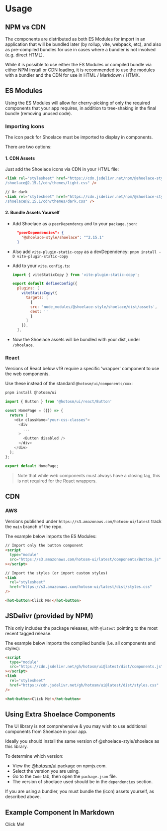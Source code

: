 # Usage

## NPM vs CDN

The components are distributed as both ES Modules for import in an application
that will be bundled later (by rollup, vite, webpack, etc), and also as pre-compiled
bundles for use in cases where a bundler is not involved (e.g. direct HTML).

While it is possible to use either the ES Modules or compiled bundle via either NPM
install or CDN loading, it is recommended to use the modules with a bundler and the
CDN for use in HTML / Markdown / HTMX.

## ES Modules

Using the ES Modules will allow for cherry-picking of only the required components
that your app requires, in addition to tree-shaking in the final bundle
(removing unused code).

### Importing Icons

The icon pack for Shoelace must be imported to display in components.

There are two options:

#### 1. CDN Assets

Just add the Shoelace icons via CDN in your HTML file:

```html
<link rel="stylesheet" href="https://cdn.jsdelivr.net/npm/@shoelace-style
/shoelace@2.15.1/cdn/themes/light.css" />

// Or dark
<link rel="stylesheet" href="https://cdn.jsdelivr.net/npm/@shoelace-style
/shoelace@2.15.1/cdn/themes/dark.css" />
```

#### 2. Bundle Assets Yourself

- Add Shoelace as a `peerDependency` and to your `package.json`:

    ```json
      "peerDependencies": {
        "@shoelace-style/shoelace": "^2.15.1"
      }
    ```

- Also add `vite-plugin-static-copy` as a devDependency:
    `pnpm install -D vite-plugin-static-copy`
- Add to your `vite.config.ts`:

    ```js
    import { viteStaticCopy } from 'vite-plugin-static-copy';

    export default defineConfig({
      plugins: [
        viteStaticCopy({
          targets: [
            {
            src: 'node_modules/@shoelace-style/shoelace/dist/assets',
            dest: ''
            }
          ]
        }),
      ],
    ```

- Now the Shoelace assets will be bundled with your dist, under `/shoelace`.

### React

Versions of React below v19 require a specific 'wrapper' component to use the
web components.

Use these instead of the standard `@hotosm/ui/components/xxx`:

```bash
pnpm install @hotosm/ui
```

```js
import { Button } from '@hotosm/ui/react/Button'

const HomePage = ({}) => {
  return (
    <div className="your-css-classes">
      <div
        ...
      >
        <Button disabled />
      </div>
    </div>
  );
};

export default HomePage;
```

> Note that while web components must always have a closing tag, this is not
> required for the React wrappers.

## CDN

### AWS

Versions published under `https://s3.amazonaws.com/hotosm-ui/latest` track the `main`
branch of the repo.

The example below imports the ES Modules:

```html
// Import only the button component
<script
  type="module"
  src="https://s3.amazonaws.com/hotosm-ui/latest/components/Button.js"
></script>

// Import the styles (or import custom styles)
<link
  rel="stylesheet"
  href="https://s3.amazonaws.com/hotosm-ui/latest/dist/styles.css"
/>

<hot-button>Click Me!</hot-button>
```

## JSDelivr (provided by NPM)

This only includes the package releases, with `@latest` pointing to the most
recent tagged release.

The example below imports the compiled bundle (i.e. all components and styles):

```html
<script
  type="module"
  src="https://cdn.jsdelivr.net/gh/hotosm/ui@latest/dist/components.js"
></script>
<link
  rel="stylesheet"
  href="https://cdn.jsdelivr.net/gh/hotosm/ui@latest/dist/styles.css"
/>

<hot-button>Click Me!</hot-button>
```

## Using Extra Shoelace Components

The UI library is not comprehensive & you may wish to use additional components
from Shoelace in your app.

Ideally you should install the same version of @shoelace-style/shoelace as this
library.

To determine which version:

- View the
  [@hotosm/ui](https://www.npmjs.com/package/@hotosm/ui?activeTab=versions)
  package on npmjs.com.
- Select the version you are using.
- Go to the `Code` tab, then open the `package.json` file.
- The version of shoelace used should be in the `dependencies` section.

If you are using a bundler, you must bundle the (icon) assets yourself,
as described above.

## Example Component In Markdown

<!-- markdownlint-disable -->

<hot-button id="hotButton">Click Me!</hot-button>
<script>
  const button = document.getElementById('hotButton');

  button.addEventListener('click', () => {
    alert('Button Clicked!');
  });
</script>

<!-- markdownlint-enable -->
